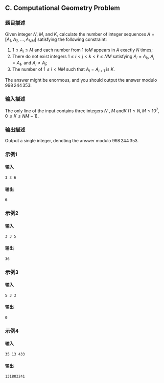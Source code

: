 ## C. Computational Geometry Problem

### 题目描述

Given integer $N$, $M$, and $K$,
calculate the number of integer sequences $A = [A_1,A_2,\ldots,A_{NM}]$ satisfying the
following constraint:

1.  $1 \le A_i \le M$ and each number from $1$ to$M$ appears in $A$ exactly $N$ times;
2.  There do not exist integers $1 \le i<j<k<\ell \le NM$ satisfying $A_i = A_k$, $A_j = A_\ell$, and $A_i \neq A_j$;
3.  The number of $1 \le i < NM$ such that $A_i = A_{i+1}$ is $K$.

The answer might be enormous, and you should output the answer modulo $998\,244\,353$.

### 输入描述

The only line of the input contains three integers $N$ , $M$ and$K$ ($1 \le N,M \le 10^7$, $0 \le K \le NM-1$).

### 输出描述

Output a single integer, denoting the answer modulo $998\,244\,353$.

### 示例1

#### 输入

```plain
3 3 6
```

#### 输出

```plain
6
```

### 示例2

#### 输入

```plain
3 3 5
```

#### 输出

```plain
36
```

### 示例3

#### 输入

```plain
5 3 3
```

#### 输出

```plain
0
```

### 示例4

#### 输入

```plain
35 13 433
```

#### 输出

```plain
131803241
```
